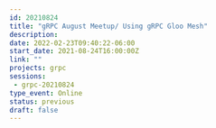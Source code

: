 ```yaml
---
id: 20210824
title: "gRPC August Meetup/ Using gRPC Gloo Mesh"
description: 
date: 2022-02-23T09:40:22-06:00
start_date: 2021-08-24T16:00:00Z
link: "" 
projects: grpc
sessions: 
 - grpc-20210824
type_event: Online
status: previous
draft: false
---
```




